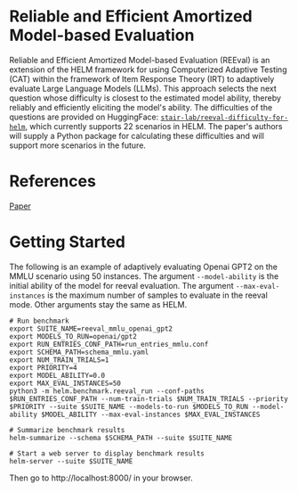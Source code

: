 # Reliable and Efficient Amortized Model-based Evaluation

Reliable and Efficient Amortized Model-based Evaluation (REEval) is an extension of the HELM framework for using Computerized Adaptive Testing (CAT) within the framework of Item Response Theory (IRT) to adaptively evaluate Large Language Models (LLMs). This approach selects the next question whose difficulty is closest to the estimated model ability, thereby reliably and efficiently eliciting the model's ability. The difficulties of the questions are provided on HuggingFace: [`stair-lab/reeval-difficulty-for-helm`](https://huggingface.co/datasets/stair-lab/reeval-difficulty-for-helm), which currently supports 22 scenarios in HELM. The paper's authors will supply a Python package for calculating these difficulties and will support more scenarios in the future.

# References

[Paper](https://arxiv.org/abs/2503.13335)

# Getting Started

The following is an example of adaptively evaluating Openai GPT2 on the MMLU scenario using 50 instances. The argument `--model-ability` is the initial ability of the model for reeval evaluation. The argument `--max-eval-instances` is the maximum number of samples to evaluate in the reeval mode. Other arguments stay the same as HELM.

```
# Run benchmark
export SUITE_NAME=reeval_mmlu_openai_gpt2
export MODELS_TO_RUN=openai/gpt2
export RUN_ENTRIES_CONF_PATH=run_entries_mmlu.conf
export SCHEMA_PATH=schema_mmlu.yaml
export NUM_TRAIN_TRIALS=1
export PRIORITY=4
export MODEL_ABILITY=0.0
export MAX_EVAL_INSTANCES=50
python3 -m helm.benchmark.reeval_run --conf-paths $RUN_ENTRIES_CONF_PATH --num-train-trials $NUM_TRAIN_TRIALS --priority $PRIORITY --suite $SUITE_NAME --models-to-run $MODELS_TO_RUN --model-ability $MODEL_ABILITY --max-eval-instances $MAX_EVAL_INSTANCES

# Summarize benchmark results
helm-summarize --schema $SCHEMA_PATH --suite $SUITE_NAME

# Start a web server to display benchmark results
helm-server --suite $SUITE_NAME
```

Then go to http://localhost:8000/ in your browser.
